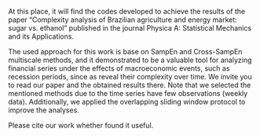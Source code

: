 At this place, it will find the codes developed to achieve the results of the paper “Complexity analysis of Brazilian agriculture and energy market: sugar vs. ethanol” published in the journal Physica A: Statistical Mechanics and its Applications. 

The used approach for this work is base on SampEn and Cross-SampEn multiscale methods, and it demonstrated to be a valuable tool for analyzing financial series under the effects of macroeconomic events, such as recession periods, since as reveal their complexity over time. We invite you to read our paper and the obtained results there. Note that we selected the mentioned methods due to the time series have few observations (weekly data). Additionally, we applied the overlapping sliding window protocol to improve the analyses.

Please cite our work whether found it useful.
